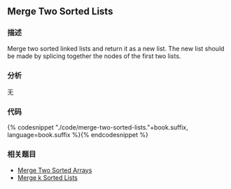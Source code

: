 ## Merge Two Sorted Lists


### 描述

Merge two sorted linked lists and return it as a new list. The new list should be made by splicing together the nodes of the first two lists.


### 分析

无


### 代码

{% codesnippet "./code/merge-two-sorted-lists."+book.suffix, language=book.suffix %}{% endcodesnippet %}


### 相关题目

* [Merge Two Sorted Arrays](merge-two-sorted-arrays.md)
* [Merge k Sorted Lists](merge-k-sorted-lists.md)
